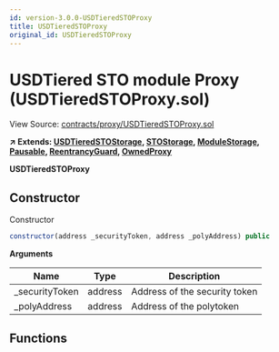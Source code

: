 ```yaml
---
id: version-3.0.0-USDTieredSTOProxy
title: USDTieredSTOProxy
original_id: USDTieredSTOProxy
---
```


# USDTiered STO module Proxy (USDTieredSTOProxy.sol)

View Source: [contracts/proxy/USDTieredSTOProxy.sol](../../contracts/proxy/USDTieredSTOProxy.sol)

**↗ Extends: [USDTieredSTOStorage](USDTieredSTOStorage.md), [STOStorage](STOStorage.md), [ModuleStorage](ModuleStorage.md), [Pausable](Pausable.md), [ReentrancyGuard](ReentrancyGuard.md), [OwnedProxy](OwnedProxy.md)**

**USDTieredSTOProxy**

## Constructor

Constructor

```js
constructor(address _securityToken, address _polyAddress) public
```

**Arguments**

| Name        | Type           | Description  |
| ------------- |------------- | -----|
| _securityToken | address | Address of the security token | 
| _polyAddress | address | Address of the polytoken | 

## Functions

